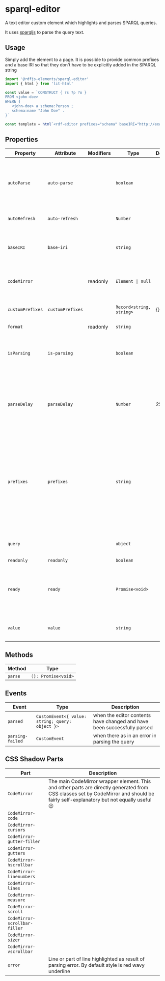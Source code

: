 # sparql-editor

A text editor custom element which highlights and parses SPARQL queries.

It uses [sparqljs](https://npm.im/sparqljs) to parse the query text.

## Usage

Simply add the element to a page. It is possible to provide common prefixes and a base IRI
so that they don't have to be explicitly added in the SPARQL string

```js
import '@rdfjs-elements/sparql-editor'
import { html } from 'lit-html'

const value = `CONSTRUCT { ?s ?p ?o }
FROM <john-doe>
WHERE {
   <john-doe> a schema:Person ;
   schema:name "John Doe" .
}`

const template = html`<rdf-editor prefixes="schema" baseIRI="http://example.com/" .value="${value}"></rdf-editor>`
```

## Properties

| Property         | Attribute        | Modifiers | Type                     | Default | Description                                      |
|------------------|------------------|-----------|--------------------------|---------|--------------------------------------------------|
| `autoParse`      | `auto-parse`     |           | `boolean`                |         | if set to true, parses the contents automatically when typing. Otherwise, parses on `blur` event |
| `autoRefresh`    | `auto-refresh`   |           | `Number`                 |         | controls the [autoRefresh addon](https://codemirror.net/doc/manual.html#addon_autorefresh) delay |
| `baseIRI`        | `base-iri`       |           | `string`                 |         | Value of the `BASE` directive which will be injected to the query |
| `codeMirror`     |                  | readonly  | `Element \| null`        |         | The underlying `<wc-codemirror>` element         |
| `customPrefixes` | `customPrefixes` |           | `Record<string, string>` | {}      | a map of custom prefixes or overrides            |
| `format`         |                  | readonly  | `string`                 |         |                                                  |
| `isParsing`      | `is-parsing`     |           | `boolean`                |         | set to true while the elements parses data when the code has changed |
| `parseDelay`     | `parseDelay`     |           | `Number`                 | 250     | time in milliseconds after which parsing will begin while typing. Only applies when `autoParse` is set |
| `prefixes`       | `prefixes`       |           | `string`                 |         | a comma-separated list of prefixes to use for serializing. Always includes `rdf`, `rdfs` and `xsd` Any prefix included in the [`@zazuko/rdf-vocabularies` package](https://github.com/zazuko/rdf-vocabularies/tree/master/ontologies) can be used |
| `query`          |                  |           | `object`                 |         | The JS object representing the query             |
| `readonly`       | `readonly`       |           | `boolean`                |         |                                                  |
| `ready`          | `ready`          |           | `Promise<void>`          |         | a one-time promise which resolves when CodeMirror has been initialized |
| `value`          | `value`          |           | `string`                 |         | The raw contents of the code editor              |

## Methods

| Method  | Type                |
|---------|---------------------|
| `parse` | `(): Promise<void>` |

## Events

| Event            | Type                                            | Description                                      |
|------------------|-------------------------------------------------|--------------------------------------------------|
| `parsed`         | `CustomEvent<{ value: string; query: object }>` | when the editor contents have changed and have been successfully parsed |
| `parsing-failed` | `CustomEvent`                                   | when there as in an error in parsing the query   |

## CSS Shadow Parts

| Part                          | Description                                      |
|-------------------------------|--------------------------------------------------|
| `CodeMirror`                  | The main CodeMirror wrapper element. This and other parts are directly generated from CSS classes set by CodeMirror and should be fairly self-explanatory but not equally useful 😉 |
| `CodeMirror-code`             |                                                  |
| `CodeMirror-cursors`          |                                                  |
| `CodeMirror-gutter-filler`    |                                                  |
| `CodeMirror-gutters`          |                                                  |
| `CodeMirror-hscrollbar`       |                                                  |
| `CodeMirror-linenumbers`      |                                                  |
| `CodeMirror-lines`            |                                                  |
| `CodeMirror-measure`          |                                                  |
| `CodeMirror-scroll`           |                                                  |
| `CodeMirror-scrollbar-filler` |                                                  |
| `CodeMirror-sizer`            |                                                  |
| `CodeMirror-vscrollbar`       |                                                  |
| `error`                       | Line or part of line highlighted as result of parsing error. By default style is red wavy underline |
